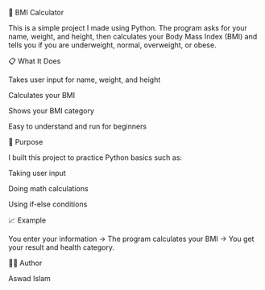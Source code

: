 🧮 BMI Calculator

This is a simple project I made using Python.
The program asks for your name, weight, and height, then calculates your Body Mass Index (BMI) and tells you if you are underweight, normal, overweight, or obese.

📋 What It Does

Takes user input for name, weight, and height

Calculates your BMI

Shows your BMI category

Easy to understand and run for beginners

🎯 Purpose

I built this project to practice Python basics such as:

Taking user input

Doing math calculations

Using if-else conditions

📈 Example

You enter your information → The program calculates your BMI → You get your result and health category.

👨‍💻 Author

Aswad Islam
